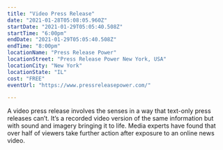 ```yaml
---
title: "Video Press Release"
date: "2021-01-28T05:08:05.960Z"
startDate: "2021-01-29T05:05:40.508Z"
startTime: "6:00pm"
endDate: "2021-01-29T05:05:40.508Z"
endTime: "8:00pm"
locationName: "Press Release Power"
locationStreet: "Press Release Power New York, USA"
locationCity: "New York"
locationState: "IL"
cost: "FREE"
eventUrl: "https://www.pressreleasepower.com/"

---
```


A video press release involves the senses in a way that text-only press releases can’t. It’s a recorded video version of the same information but with sound and imagery bringing it to life. Media experts have found that over half of viewers take further action after exposure to an online news video. 

